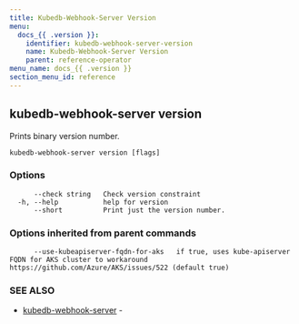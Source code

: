 ```yaml
---
title: Kubedb-Webhook-Server Version
menu:
  docs_{{ .version }}:
    identifier: kubedb-webhook-server-version
    name: Kubedb-Webhook-Server Version
    parent: reference-operator
menu_name: docs_{{ .version }}
section_menu_id: reference
---
```

## kubedb-webhook-server version

Prints binary version number.

```
kubedb-webhook-server version [flags]
```

### Options

```
      --check string   Check version constraint
  -h, --help           help for version
      --short          Print just the version number.
```

### Options inherited from parent commands

```
      --use-kubeapiserver-fqdn-for-aks   if true, uses kube-apiserver FQDN for AKS cluster to workaround https://github.com/Azure/AKS/issues/522 (default true)
```

### SEE ALSO

* [kubedb-webhook-server](/docs/reference/operator/kubedb-webhook-server.md)	 - 

